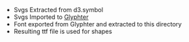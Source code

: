 - Svgs Extracted from d3.symbol
- Svgs Imported to [Glyphter](https://glyphter.com/)
- Font exported from Glyphter and extracted to this directory
- Resulting ttf file is used for shapes